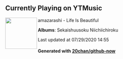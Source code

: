 ## Currently Playing on YTMusic

[<img align="left" width="100" src="https://lh3.googleusercontent.com/aM2MIyqR_Du9zi36fkvwTSgpRJf5aFIpRQNfv-cePHoGn67FP3WhFvVR6n4D92lKFKNiQUsbA1tOALRrdQ">](https://music.youtube.com/channel/UCYYblFFBpnZabWlpz9aAIPA)

amazarashi - Life Is Beautiful

**Albums**: Sekaishuusoku Niichiichiroku

Last updated at 07/29/2020 14:55

#### Generated with [20chan/github-now](https://github.com/20chan/github-now)


<!--
**20chan/20chan** is a ✨ _special_ ✨ repository because its `README.md` (this file) appears on your GitHub profile.

Here are some ideas to get you started:

- 🔭 I’m currently working on ...
- 🌱 I’m currently learning ...
- 👯 I’m looking to collaborate on ...
- 🤔 I’m looking for help with ...
- 💬 Ask me about ...
- 📫 How to reach me: ...
- 😄 Pronouns: ...
- ⚡ Fun fact: ...
-->
